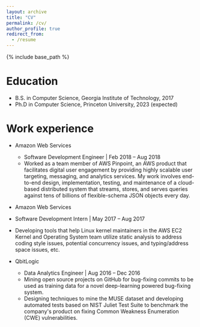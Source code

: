 ```yaml
---
layout: archive
title: "CV"
permalink: /cv/
author_profile: true
redirect_from:
  - /resume
---
```


{% include base_path %}

Education
======
* B.S. in Computer Science, Georgia Institute of Technology, 2017
* Ph.D in Computer Science, Princeton University, 2023 (expected)

Work experience
======
* Amazon Web Services
  * Software Development Engineer | Feb 2018 – Aug 2018
  * Worked as a team member of AWS Pinpoint, an AWS product that facilitates digital user engagement by providing highly scalable user targeting, messaging, and analytics services. My work involves end-to-end design, implementation, testing, and maintenance of a cloud-based distributed system that streams, stores, and serves queries against tens of billions of flexible-schema JSON objects every day.

* Amazon Web Services
 * Software Development Intern | May 2017 – Aug 2017
 * Developing tools that help Linux kernel maintainers in the AWS EC2 Kernel and Operating System team utilize static analysis to address coding style issues, potential concurrency issues, and typing/address space issues, etc.

* QbitLogic 
  * Data Analytics Engineer | Aug 2016 – Dec 2016
  * Mining open source projects on GitHub for bug-fixing commits to be used as training data for a novel deep-learning powered bug-fixing system. 
  * Designing techniques to mine the MUSE dataset and developing automated tests based on NIST Juliet Test Suite to benchmark the company's product on fixing Common Weakness Enumeration (CWE) vulnerabilities.
